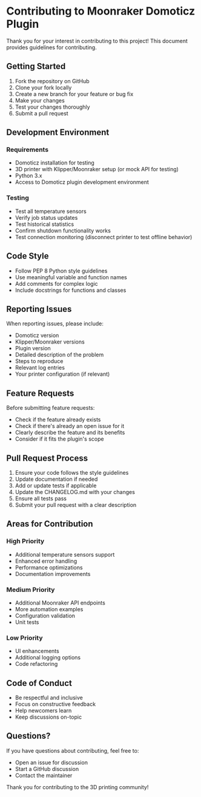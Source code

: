 # Contributing to Moonraker Domoticz Plugin

Thank you for your interest in contributing to this project! This document provides guidelines for contributing.

## Getting Started

1. Fork the repository on GitHub
2. Clone your fork locally
3. Create a new branch for your feature or bug fix
4. Make your changes
5. Test your changes thoroughly
6. Submit a pull request

## Development Environment

### Requirements
- Domoticz installation for testing
- 3D printer with Klipper/Moonraker setup (or mock API for testing)
- Python 3.x
- Access to Domoticz plugin development environment

### Testing
- Test all temperature sensors
- Verify job status updates
- Test historical statistics
- Confirm shutdown functionality works
- Test connection monitoring (disconnect printer to test offline behavior)

## Code Style

- Follow PEP 8 Python style guidelines
- Use meaningful variable and function names
- Add comments for complex logic
- Include docstrings for functions and classes

## Reporting Issues

When reporting issues, please include:
- Domoticz version
- Klipper/Moonraker versions
- Plugin version
- Detailed description of the problem
- Steps to reproduce
- Relevant log entries
- Your printer configuration (if relevant)

## Feature Requests

Before submitting feature requests:
- Check if the feature already exists
- Check if there's already an open issue for it
- Clearly describe the feature and its benefits
- Consider if it fits the plugin's scope

## Pull Request Process

1. Ensure your code follows the style guidelines
2. Update documentation if needed
3. Add or update tests if applicable
4. Update the CHANGELOG.md with your changes
5. Ensure all tests pass
6. Submit your pull request with a clear description

## Areas for Contribution

### High Priority
- Additional temperature sensors support
- Enhanced error handling
- Performance optimizations
- Documentation improvements

### Medium Priority
- Additional Moonraker API endpoints
- More automation examples
- Configuration validation
- Unit tests

### Low Priority
- UI enhancements
- Additional logging options
- Code refactoring

## Code of Conduct

- Be respectful and inclusive
- Focus on constructive feedback
- Help newcomers learn
- Keep discussions on-topic

## Questions?

If you have questions about contributing, feel free to:
- Open an issue for discussion
- Start a GitHub discussion
- Contact the maintainer

Thank you for contributing to the 3D printing community!

